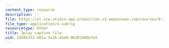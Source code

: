 ```yaml
---
content_type: resource
description: ''
file: https://ol-ocw-studio-app-production.s3.amazonaws.com/courses/8-20-introduction-to-special-relativity-january-iap-2021/1d50e332d01a5a3b85e006301889e7e5_fW9ZyXvdCwE.vtt
file_type: application/x-subrip
resourcetype: Other
title: 3play caption file
uid: 1d50e332-d01a-5a3b-85e0-06301889e7e5
---
```

